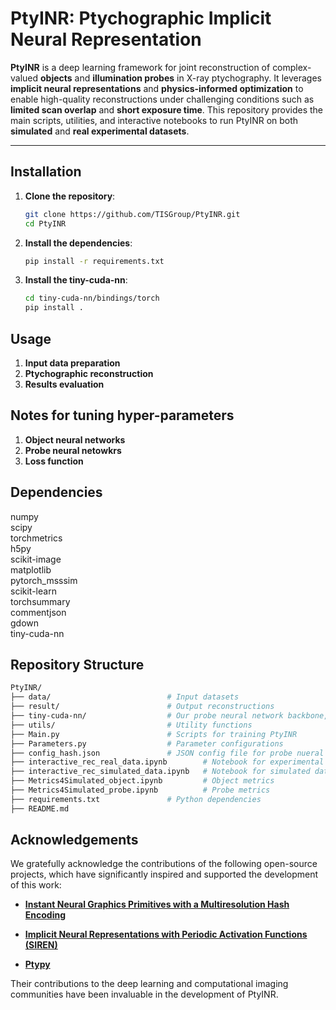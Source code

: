 # PtyINR: Ptychographic Implicit Neural Representation

**PtyINR** is a deep learning framework for joint reconstruction of complex-valued **objects** and **illumination probes** in X-ray ptychography. It leverages **implicit neural representations** and **physics-informed optimization** to enable high-quality reconstructions under challenging conditions such as **limited scan overlap** and **short exposure time**. This repository provides the main scripts, utilities, and interactive notebooks to run PtyINR on both **simulated** and **real experimental datasets**.

---

## Installation

1. **Clone the repository**:

   ```bash
   git clone https://github.com/TISGroup/PtyINR.git
   cd PtyINR
2. **Install the dependencies**:

   ```bash
   pip install -r requirements.txt
3. **Install the tiny-cuda-nn**:

   ```bash
   cd tiny-cuda-nn/bindings/torch
   pip install .

## Usage
1. **Input data preparation**
2. **Ptychographic reconstruction**
3. **Results evaluation**

## Notes for tuning hyper-parameters
1. **Object neural networks**
2. **Probe neural netowkrs**
3. **Loss function**

## Dependencies
numpy  
scipy  
torchmetrics  
h5py  
scikit-image  
matplotlib  
pytorch_msssim  
scikit-learn  
torchsummary  
commentjson  
gdown  
tiny-cuda-nn  

## Repository Structure

   ```bash
   PtyINR/  
   ├── data/                          # Input datasets  
   ├── result/                        # Output reconstructions  
   ├── tiny-cuda-nn/                  # Our probe neural network backbone, we modified the default precision from half to float
   ├── utils/                         # Utility functions  
   ├── Main.py                        # Scripts for training PtyINR  
   ├── Parameters.py                  # Parameter configurations 
   ├── config_hash.json               # JSON config file for probe nueral networks  
   ├── interactive_rec_real_data.ipynb        # Notebook for experimental data reconstructions  
   ├── interactive_rec_simulated_data.ipynb   # Notebook for simulated data reconstructions  
   ├── Metrics4Simulated_object.ipynb         # Object metrics  
   ├── Metrics4Simulated_probe.ipynb          # Probe metrics  
   ├── requirements.txt               # Python dependencies  
   ├── README.md

```
## Acknowledgements

We gratefully acknowledge the contributions of the following open-source projects, which have significantly inspired and supported the development of this work:

- [**Instant Neural Graphics Primitives with a Multiresolution Hash Encoding**](https://github.com/NVlabs/instant-ngp)

- [**Implicit Neural Representations with Periodic Activation Functions (SIREN)**](https://vsitzmann.github.io/siren/)

- [**Ptypy**](https://github.com/ptycho/ptypy/tree/master)

Their contributions to the deep learning and computational imaging communities have been invaluable in the development of PtyINR.
